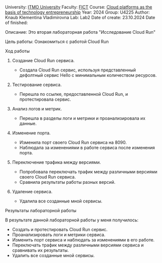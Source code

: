 University: [ITMO University](https://itmo.ru/ru/)
Faculty: [FICT](https://fict.itmo.ru)
Course: [Cloud platforms as the basis of technology entrepreneurship](https://itmo-ict-faculty.github.io/cloud-platforms-as-the-basis-of-technology-entrepreneurship/education/labs/)
Year: 2024
Group: U4225
Author: Knaub Klementina Vladimirovna
Lab: Lab2
Date of create: 23.10.2024
Date of finished: 

Описание:
Это вторая лабораторная работа "Исследование Cloud Run"

Цель работы:
Ознакомиться с работой Cloud Run

Ход работы

1. Создание Cloud Run сервиса.
    - Создала Cloud Run сервис, используя представленный дефолтный сервис Hello с минимальным количеством ресурсов.
    
2. Тестирование сервиса.
    - Перешла по ссылке, предоставленной Cloud Run, и протестировала сервис.
    
3. Анализ логов и метрик.
    - Перешла в разделы логи и метрики и проанализировала их данные.
    
4. Изменение порта.
    - Изменила порт своего Cloud Run сервиса на 8090.
    - Наблюдала за изменениями в работе сервиса после изменения порта.
    
5. Переключение трафика между версиями.
    - Попробовала переключать трафик между различными версиями своего Cloud Run сервиса.
    - Сравнила результаты работы разных версий.
    
6. Удаление сервиса.
    - Удалила все созданные мной сервисы.
    
Результаты лабораторной работы

В результате данной лабораторной работы у меня получилось:

- Создать и протестировать Cloud Run сервис.
- Проанализировать логи и метрики сервиса.
- Изменить порт сервиса и наблюдать за изменениями в его работе.
- Переключать трафик между различными версиями сервиса и сравнивать их результаты.
- Удалить все созданные мной сервисы.